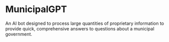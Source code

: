 # MunicipalGPT
An AI bot designed to process large quantities of proprietary information to provide quick, comprehensive answers to questions about a municipal government.
